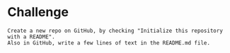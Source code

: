 # Challenge



    Create a new repo on GitHub, by checking "Initialize this repository with a README".
    Also in GitHub, write a few lines of text in the README.md file.
